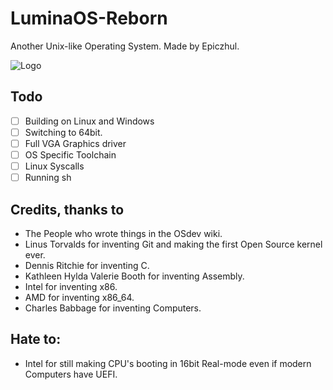 
# LuminaOS-Reborn
Another Unix-like Operating System.
Made by Epiczhul.



![Logo](https://github.com/Epiczhul/LuminaOS-Reborn/blob/main/images/icon-500x500.png?raw=true)


## Todo
- [ ]  Building on Linux and Windows
- [ ]  Switching to 64bit.
- [ ]  Full VGA Graphics driver
- [ ]  OS Specific Toolchain
- [ ]  Linux Syscalls
- [ ]  Running sh

## Credits, thanks to
- The People who wrote things in the OSdev wiki.
- Linus Torvalds for inventing Git and making the first Open Source kernel ever.
- Dennis Ritchie for inventing C.
- Kathleen Hylda Valerie Booth for inventing Assembly.
- Intel for inventing x86.
- AMD for inventing x86_64.
- Charles Babbage for inventing Computers.

## Hate to:
- Intel for still making CPU's booting in 16bit Real-mode even if modern Computers have UEFI.
